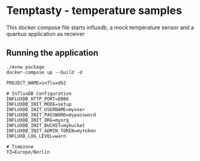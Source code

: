 # Temptasty - temperature samples

This docker compose file starts influxdb, a mock temperature sensor and a quarkus application as receiver

## Running the application

```
./mvnw package
docker-compose up --build -d
```

```
PROJECT_NAME=influxdb2

# InfluxDB Configuration
INFLUXDB_HTTP_PORT=8086
INFLUXDB_INIT_MODE=setup
INFLUXDB_INIT_USERNAME=myuser
INFLUXDB_INIT_PASSWORD=mypassword
INFLUXDB_INIT_ORG=myorg
INFLUXDB_INIT_BUCKET=mybucket
INFLUXDB_INIT_ADMIN_TOKEN=mytoken
INFLUXD_LOG_LEVEL=warn

# Timezone
TZ=Europe/Berlin
```
